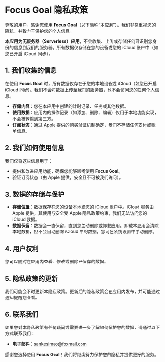 # Focus Goal 隐私政策

尊敬的用户，感谢您使用 **Focus Goal**（以下简称“本应用”）。我们非常重视您的隐私，并致力于保护您的个人信息。  

**本应用为无服务器（Serverless）应用**，不会收集、上传或存储任何可识别您身份的信息到我们的服务器。所有数据仅存储在您的设备或您的 iCloud 账户中（如您已开启 iCloud 同步）。

## 1. 我们收集的信息

在使用 **Focus Goal** 时，所有数据仅存在于您的本地设备或 iCloud（如您已开启 iCloud 同步）。我们不会将数据上传至我们的服务器，也不会访问您的任何个人信息。

- **存储内容**：您在本应用中创建的计时记录、任务或其他数据。
- **使用数据**：应用内的操作记录（如添加、删除、编辑）仅用于本地功能实现，不会被传输到第三方。
- **订阅状态**：通过 Apple 提供的购买验证机制确定，我们不存储任何支付或账单信息。

## 2. 我们如何使用信息

我们仅将这些信息用于：

- 提供和改进应用功能，确保您能够顺畅使用 **Focus Goal**。
- 验证订阅状态（由 Apple 提供，安全且不可被我们访问）。

## 3. 数据的存储与保护

- **存储位置**：数据保存在您的设备本地或您的 iCloud 账户中。iCloud 服务由 Apple 提供，其使用与安全受 Apple 隐私政策约束，我们无法访问您的 iCloud 数据。
- **数据保留**：数据会一直保留，直到您主动删除或卸载应用。卸载本应用会清除本地数据，但不会自动删除 iCloud 中的数据，您可在系统设置中手动删除。

## 4. 用户权利

您可以随时在应用内查看、修改或删除已保存的数据。

## 5. 隐私政策的更新

我们可能会不时更新本隐私政策。更新后的隐私政策会在应用内发布，并可能通过通知提醒您查看。

## 6. 联系我们

如果您对本隐私政策有任何疑问或需要进一步了解如何保护您的数据，请通过以下方式联系我们：

- **电子邮件**：[sankesimao@foxmail.com](mailto:sankesimao@foxmail.com)

感谢您选择使用 **Focus Goal**！我们将继续努力保护您的隐私并提供更好的服务。
